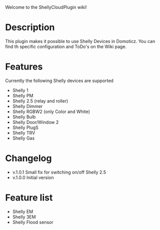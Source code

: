 Welcome to the ShellyCloudPlugin wiki!

# Description
This plugin makes it possible to use Shelly Devices in Domoticz.
You can find th specific configuration and ToDo's on the Wiki page.

# Features
Currently the following Shelly devices are supported
* Shelly 1
* Shelly PM
* Shelly 2.5 (relay and roller)
* Shelly Dimmer
* Shelly RGBW2 (only Color and White)
* Shelly Bulb
* Shelly Door/Window 2
* Shelly PlugS
* Shelly TRV
* Shelly Gas

# Changelog
* v.1.0.1 Small fix for switching on/off Shelly 2.5
* v.1.0.0 Initial version

# Feature list
* Shelly EM
* Shelly 3EM
* Shelly Flood sensor
